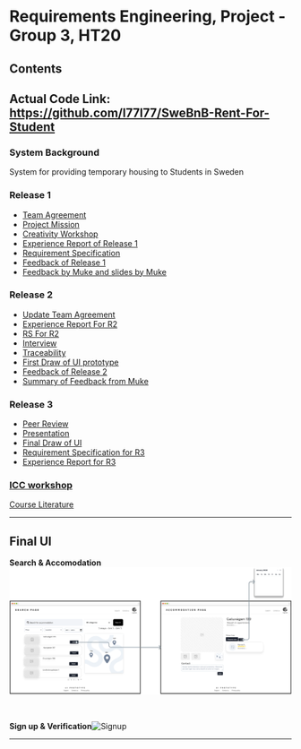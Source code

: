 # Requirements Engineering, Project - Group 3, HT20

## Contents

## Actual Code Link: https://github.com/l77l77/SweBnB-Rent-For-Student
### System Background

System for providing temporary housing to Students in Sweden

### Release 1

* [Team Agreement](https://github.com/l77l77/group3-ht20/blob/main/Release%201/DAT%20231%20Team%20Agreement.pdf)
* [Project Mission](https://github.com/l77l77/group3-ht20/blob/main/Release%201/DAT_231___Project_Mission.pdf)
* [Creativity Workshop](https://github.com/l77l77/group3-ht20/blob/main/CreativityWorkshop/Creativity-Workshop.docx)
* [Experience Report of Release 1](https://github.com/l77l77/group3-ht20/blob/main/Release%201/DAT231___Experience_report.pdf)
* [Requirement Specification](https://github.com/l77l77/group3-ht20/blob/main/Release%201/DAT231___Requirements_specification%20(1).pdf)
* [Feedback of Release 1](https://github.com/l77l77/group3-ht20/tree/main/Release%201/Feedback%20of%20Release%201)
* [Feedback by Muke and slides by Muke](https://github.com/l77l77/group3-ht20/tree/main/Discuss%20with%20Muke)

### Release 2

* [Update Team Agreement](https://github.com/l77l77/group3-ht20/blob/main/Release%202/DAT%20231%20Team%20Agreement-2.docx)
* [Experience Report For R2](https://github.com/l77l77/group3-ht20/blob/main/Release%202/DAT231___Experience_report-1.pdf)
* [RS For R2](https://github.com/l77l77/group3-ht20/blob/main/Release%202/DAT231___Requirements_specification-1.pdf)
* [Interview](https://github.com/l77l77/group3-ht20/tree/main/Interview)
* [Traceability](https://github.com/l77l77/group3-ht20/blob/main/Traceability/Discussion%20Traceability%20during%20the%20lecture.docx)
* [First Draw of UI prototype](#jump)
* [Feedback of Release 2 ](https://github.com/l77l77/group3-ht20/blob/main/Release%202/Feedback%20of%20Release%202.pdf)
* [Summary of Feedback from Muke](https://github.com/l77l77/group3-ht20/blob/main/Discuss%20with%20Muke/Overall%20Feedback%20of%20Release%202%20from%20Muke.pdf)

### Release 3

* [Peer Review](https://github.com/l77l77/group3-ht20/tree/main/Release%203/Peer%20Review)
* [Presentation](https://github.com/l77l77/group3-ht20/blob/main/Release%203/Project%20presentation/Project_presentation.pdf)
* [Final Draw of UI](https://github.com/l77l77/group3-ht20/tree/main/Release%203/Final%20UI)
* [Requirement Specification for R3](https://github.com/l77l77/group3-ht20/blob/main/Release%203/Final%20Hand%20in/DAT231___Requirements_specification%20(1).pdf)
* [Experience Report for R3](https://github.com/l77l77/group3-ht20/blob/main/Release%203/Final%20Hand%20in/DAT231___Experience_report.pdf)

### [ICC workshop](https://github.com/l77l77/group3-ht20/tree/main/Results%20of%20Individual%20team%20Assessment%20and%20ICC%20workshop)

[Course Literature](https://github.com/l77l77/group3-ht20/blob/main/Course%20literature/Lauesen_2002_-_Software_Requirements_-_Styles__Techniques%20(2).pdf)

---

## <span id="jump">Final UI</span>
**Search & Accomodation**![Verify](https://github.com/l77l77/group3-ht20/blob/2b467a9f71aee89747b6555ef3044c98b04c52e8/Release%203/Final%20UI/ui-Search-accommodation%20diagram.svg)

&nbsp;

**Sign up & Verification**![Signup](https://github.com/l77l77/group3-ht20/blob/2b467a9f71aee89747b6555ef3044c98b04c52e8/Release%203/Final%20UI/ui_verify_diagram.svg)

---
